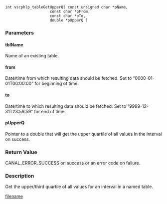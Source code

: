 


```clike
int vscphlp_tableGetUpperQ( const unsigned char *pName, 
                    const char *pFrom, 
                    const char *pTo,
                    double *pUpperQ )
```

### Parameters

#### tblName
Name of an existing table.

#### from
Date/time from which resulting data should be fetched. Set to “0000-01-01T00:00:00” for beginning of time.

#### to
Date/time to which resulting data should be fetched. Set to “9999-12-31T23:59:59” for end of time.

#### pUpperQ
Pointer to a double that will get the upper quartile of all values in the interval on success.

### Return Value
CANAL_ERROR_SUCCESS on success or an error code on failure. 

### Description
Get the upper/third quartile of all values for an interval in a named table. 



[filename](./bottom_copyright.md ':include')